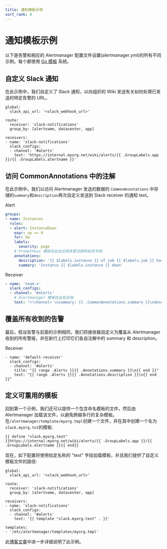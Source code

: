 ```yaml
---
title: 通知模板示例
sort_rank: 8
---
```


# 通知模板示例

以下是告警和相应的 Alertmanager 配置文件设置\(alertmanager.yml\)的所有不同示例。每个都使用 [Go 模板](http://golang.org/pkg/text/template/) 系统。

## 自定义 Slack 通知 <a id="customizing-slack-notifications"></a>

在此示例中，我们自定义了 Slack 通知，以向组织的 Wiki 发送有关如何处理已发送的特定告警的 URL。

```text
global:
  slack_api_url: '<slack_webhook_url>'

route:
  receiver: 'slack-notifications'
  group_by: [alertname, datacenter, app]

receivers:
- name: 'slack-notifications'
  slack_configs:
  - channel: '#alerts'
    text: 'https://internal.myorg.net/wiki/alerts/{{ .GroupLabels.app }}/{{ .GroupLabels.alertname }}'
```

## 访问 CommonAnnotations 中的注解 <a id="accessing-annotations-in-commonannotations"></a>

在此示例中，我们以访问 Alertmanager 发送的数据的 `CommonAnnotations` 中存储的`summary`和`description`再次自定义发送到 Slack receiver 的通知 text。

Alert

```yaml
groups:
- name: Instances
  rules:
  - alert: InstanceDown
    expr: up == 0
    for: 5m
    labels:
      severity: page
    # Prometheus 模板在此处应用告警注释和标签字段
    annotations:
      description: '{{ $labels.instance }} of job {{ $labels.job }} has been down for more than 5 minutes.'
      summary: 'Instance {{ $labels.instance }} down'
```

Receiver

```yaml
- name: 'team-x'
  slack_configs:
  - channel: '#alerts'
    # Alertmanager 模板在此处应用
    text: "<!channel> \nsummary: {{ .CommonAnnotations.summary }}\ndescription: {{ .CommonAnnotations.description }}"
```

## 覆盖所有收到的告警 <a id="anging-over-all-received-alerts"></a>

最后，假设告警与前面的示例相同，我们将接收器自定义为覆盖从 Alertmanager 收到的所有警报，并在新行上打印它们各自注解中的 summary 和 description。

Receiver

```text
- name: 'default-receiver'
  slack_configs:
  - channel: '#alerts'
    title: "{{ range .Alerts }}{{ .Annotations.summary }}\n{{ end }}"
    text: "{{ range .Alerts }}{{ .Annotations.description }}\n{{ end }}"
```

## 定义可重用的模板 <a id="defining-reusable-templates"></a>

回到第一个示例，我们还可以提供一个包含命名模板的文件，然后由 Alertmanager 加载该文件，以避免跨越多行的复杂模板。在`/alertmanager/template/myorg.tmpl`创建一个文件，并在其中创建一个名为`slack.myorg.txt`的模板:

```text
{{ define "slack.myorg.text" }}https://internal.myorg.net/wiki/alerts/{{ .GroupLabels.app }}/{{ .GroupLabels.alertname }}{{ end}}
```

现在，如下配置将使用给定名称的 "text" 字段加载模板，并且我们提供了自定义模板文件的路径:

```text
global:
  slack_api_url: '<slack_webhook_url>'

route:
  receiver: 'slack-notifications'
  group_by: [alertname, datacenter, app]

receivers:
- name: 'slack-notifications'
  slack_configs:
  - channel: '#alerts'
    text: '{{ template "slack.myorg.text" . }}'

templates:
- '/etc/alertmanager/templates/myorg.tmpl'
```

此[博客文章](https://prometheus.io/blog/2016/03/03/custom-alertmanager-templates/)中进一步详细说明了此示例。

